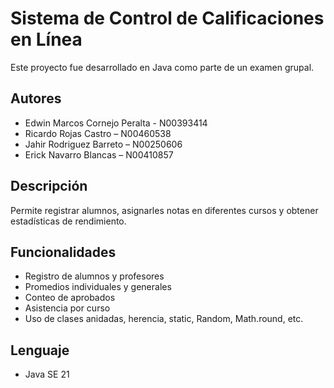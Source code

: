 # Sistema de Control de Calificaciones en Línea

Este proyecto fue desarrollado en Java como parte de un examen grupal.

## Autores
- Edwin Marcos Cornejo Peralta - N00393414  
- Ricardo Rojas Castro – N00460538  
- Jahir Rodriguez Barreto – N00250606  
- Erick Navarro Blancas – N00410857  

## Descripción
Permite registrar alumnos, asignarles notas en diferentes cursos y obtener estadísticas de rendimiento.

## Funcionalidades
- Registro de alumnos y profesores
- Promedios individuales y generales
- Conteo de aprobados
- Asistencia por curso
- Uso de clases anidadas, herencia, static, Random, Math.round, etc.

## Lenguaje
- Java SE 21
